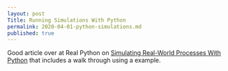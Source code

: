 ```yaml
---
layout: post
Title: Running Simulations With Python
permalink: 2020-04-01-python-simulations.md
published: true
---
```

Good article over at Real Python on [Simulating Real-World Processes With Python](https://realpython.com/simpy-simulating-with-python/) that includes a walk through using a example.